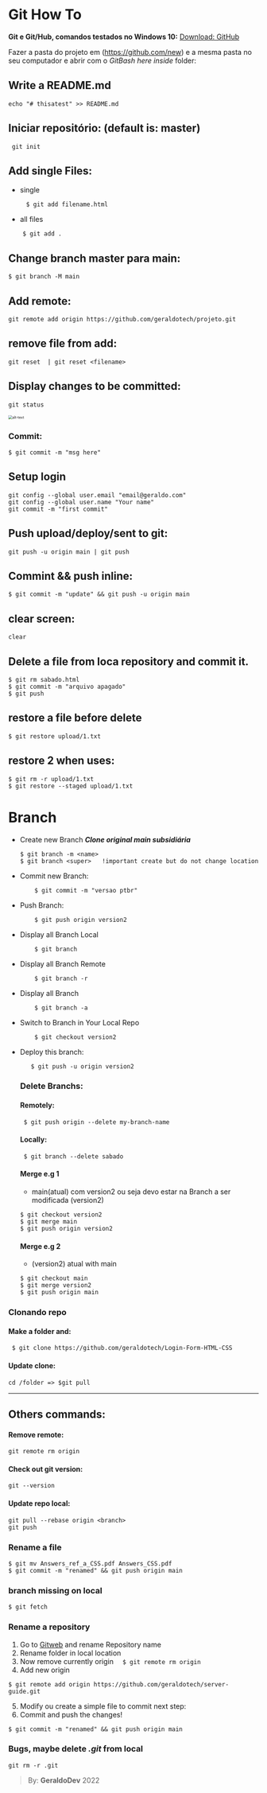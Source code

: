 # Git How To
**Git e Git/Hub, comandos testados no Windows 10:** [Download: GitHub](https://git-scm.com/downloads)




Fazer a pasta do projeto em (https://github.com/new) e a mesma pasta no seu computador e abrir com o *GitBash here inside* folder:
    

## Write a README.md
```
echo "# thisatest" >> README.md
```

## Iniciar repositório: (default is: master)
     git init

## Add single Files:
- single 
```
     $ git add filename.html
```
- all files
```
    $ git add .
```

## Change branch master para main:
    $ git branch -M main 

## Add remote:
    git remote add origin https://github.com/geraldotech/projeto.git

## remove file from add:
    git reset  | git reset <filename>

## Display changes to be committed:

    git status

  <img src="https://raw.githubusercontent.com/geraldotech/Git-How-TO/main/img/changes-to-be-committed.jpg" alt="alt-text" style="zoom:50%;" />
    
### Commit:

    $ git commit -m "msg here"

## Setup login 

    git config --global user.email "email@geraldo.com"
    git config --global user.name "Your name"
    git commit -m "first commit"


## Push **upload/deploy/sent to git**:
    git push -u origin main | git push

## Commint && push inline:
    $ git commit -m "update" && git push -u origin main

## clear screen:
    clear

## Delete a file from loca repository and commit it.
    $ git rm sabado.html
    $ git commit -m "arquivo apagado"
    $ git push


## restore a file before delete
    $ git restore upload/1.txt

 ## restore 2 when uses: 
    $ git rm -r upload/1.txt
    $ git restore --staged upload/1.txt


# Branch

  - Create new Branch ***Clone original main subsidiária***  
    ```$ git checkout -b <name>
    $ git branch -m <name>
    $ git branch <super>   !important create but do not change location
    ```

 - Commit new Branch:  
    ```
        $ git commit -m "versao ptbr" 
    ```
 - Push Branch: 
    ```
        $ git push origin version2  
    ```
 - Display all Branch Local
    ```
        $ git branch
    ```
 - Display all Branch Remote
    ```
        $ git branch -r
    ```
 - Display all Branch
    ```
        $ git branch -a
    ```
 - Switch to Branch in Your Local Repo
    ```
        $ git checkout version2
    ```
 - Deploy this branch:
    ```
       $ git push -u origin version2
    ```
    ### Delete Branchs:

    #### Remotely:  
        $ git push origin --delete my-branch-name

    #### Locally: 
        $ git branch --delete sabado

    #### Merge e.g 1
    - main(atual) com version2 ou seja devo estar na Branch a ser modificada (version2)  
    ```
    $ git checkout version2  
    $ git merge main  
    $ git push origin version2  
    ```
    #### Merge e.g 2
    - (version2) atual with main  
    ```
    $ git checkout main
    $ git merge version2
    $ git push origin main
    ```

### Clonando repo

#### Make a folder and:
     $ git clone https://github.com/geraldotech/Login-Form-HTML-CSS

#### Update clone:
    cd /folder => $git pull

---
## Others commands:


#### Remove remote:
	git remote rm origin
#### Check out git version:
	git --version

#### Update repo local:
	git pull --rebase origin <branch>
	git push

### Rename a file
    $ git mv Answers_ref_a_CSS.pdf Answers_CSS.pdf 
    $ git commit -m "renamed" && git push origin main 

### branch missing on local
    $ git fetch 

### Rename a repository

1. Go to [Gitweb](https://github.com/) and rename Repository name 
2. Rename folder in local location
3. Now remove currently origin ``` 
$ git remote rm origin``` 
4. Add new origin 
```
$ git remote add origin https://github.com/geraldotech/server-guide.git 
```
5. Modify ou create a simple file to commit next step:
6. Commit and push the changes!
```
$ git commit -m "renamed" && git push origin main
```

### Bugs, maybe delete  *.git* from local    
    git rm -r .git

>
> 
> By: **GeraldoDev** 2022








